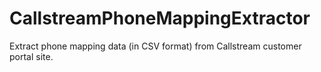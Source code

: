 CallstreamPhoneMappingExtractor
===============================

Extract phone mapping data (in CSV format) from Callstream customer portal site.
